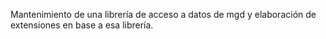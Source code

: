 Mantenimiento de una librería de acceso a datos de mgd y elaboración de extensiones en base a esa librería.